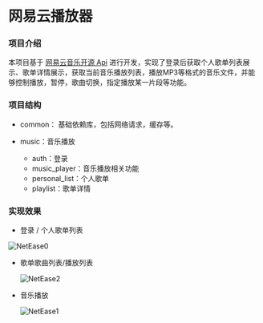 # 网易云播放器

### 项目介绍

本项目基于 [网易云音乐开源 Api]( https://github.com/Binaryify/NeteaseCloudMusicApi )  进行开发，实现了登录后获取个人歌单列表展示、歌单详情展示，获取当前音乐播放列表，播放MP3等格式的音乐文件，并能够控制播放，暂停，歌曲切换，指定播放某一片段等功能。

### 项目结构

- common： 基础依赖库，包括网络请求，缓存等。

- music：音乐播放
  - auth：登录
  - music_player：音乐播放相关功能
  - personal_list：个人歌单
  - playlist：歌单详情

### 实现效果

* 登录 / 个人歌单列表

![NetEase0](D:\learning_materials\2s\MusicPlayer\NetEase0.png)

* 歌单歌曲列表/播放列表

  ![NetEase2](D:\learning_materials\2s\MusicPlayer\NetEase2.png)

* 音乐播放

  ![NetEase1](D:\learning_materials\2s\MusicPlayer\NetEase1.png)